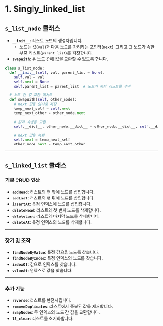 # 1. Singly_linked_list

## `s_list_node` 클래스

- **`__init__`**: 리스트 노드의 생성자입니다.
  - 노드는 값(`val`)과 다음 노드를 가리키는 포인터(`next`), 그리고 그 노드가 속한 부모 리스트(`parent_list`)를 저장합니다.
- **`swapWith`**: 두 노드 간에 값을 교환할 수 있도록 합니다.
```python
class s_list_node:
  def __init__(self, val, parent_list = None):
    self.val = val
    self.next = None
    self.parent_list = parent_list  # 노드가 속한 리스트를 추적

  # 노드 간 값 교환 메서드
  def swapWith(self, other_node):
    # next 값을 임시로 저장
    temp_next_self = self.next
    temp_next_other = other_node.next

    # 값과 속성을 교환
    self.__dict__, other_node.__dict__ = other_node.__dict__, self.__dict__

    # next 값을 복원
    self.next = temp_next_self
    other_node.next = temp_next_other
```

---

## `s_linked_list` 클래스

### 기본 CRUD 연산

- **`addHead`**: 리스트의 맨 앞에 노드를 삽입합니다.
- **`addLast`**: 리스트의 맨 뒤에 노드를 삽입합니다.
- **`insertAt`**: 특정 인덱스에 노드를 삽입합니다.
- **`deleteHead`**: 리스트의 첫 번째 노드를 삭제합니다.
- **`deleteLast`**: 리스트의 마지막 노드를 삭제합니다.
- **`deleteAt`**: 특정 인덱스의 노드를 삭제합니다.

---

### 찾기 및 조작

- **`findNodeByValue`**: 특정 값으로 노드를 찾습니다.
- **`findNodeByIndex`**: 특정 인덱스의 노드를 찾습니다.
- **`indexOf`**: 값으로 인덱스를 찾습니다.
- **`valueAt`**: 인덱스로 값을 찾습니다.

---

### 추가 기능

- **`reverse`**: 리스트를 반전시킵니다.
- **`removeDuplicates`**: 리스트에서 중복된 값을 제거합니다.
- **`swapNodes`**: 두 인덱스의 노드 간 값을 교환합니다.
- **`ll_clear`**: 리스트를 초기화합니다.
